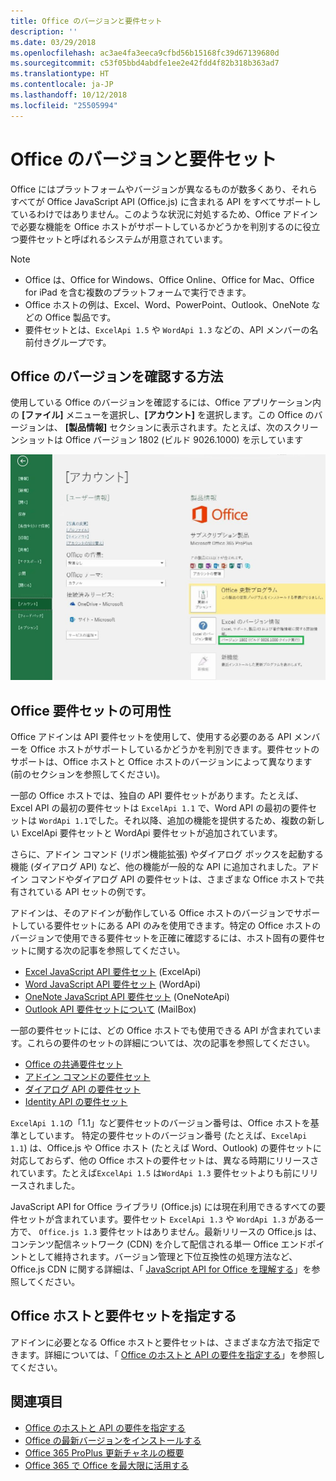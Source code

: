 ```yaml
---
title: Office のバージョンと要件セット
description: ''
ms.date: 03/29/2018
ms.openlocfilehash: ac3ae4fa3eeca9cfbd56b15168fc39d67139680d
ms.sourcegitcommit: c53f05bbd4abdfe1ee2e42fdd4f82b318b363ad7
ms.translationtype: HT
ms.contentlocale: ja-JP
ms.lasthandoff: 10/12/2018
ms.locfileid: "25505994"
---
```

# <a name="office-versions-and-requirement-sets"></a>Office のバージョンと要件セット

Office にはプラットフォームやバージョンが異なるものが数多くあり、それらすべてが Office JavaScript API (Office.js) に含まれる API をすべてサポートしているわけではありません。このような状況に対処するため、Office アドインで必要な機能を Office ホストがサポートしているかどうかを判別するのに役立つ要件セットと呼ばれるシステムが用意されています。 

> [!NOTE]
> - Office は、Office for Windows、Office Online、Office for Mac、Office for iPad を含む複数のプラットフォームで実行できます。  
> - Office ホストの例は、Excel、Word、PowerPoint、Outlook、OneNote などの Office 製品です。  
> - 要件セットとは、`ExcelApi 1.5` や `WordApi 1.3` などの、API メンバーの名前付きグループです。  


## <a name="how-to-check-your-office-version"></a>Office のバージョンを確認する方法

使用している Office のバージョンを確認するには、Office アプリケーション内の **[ファイル]** メニューを選択し、**[アカウント]** を選択します。この Office のバージョンは、 **[製品情報]** セクションに表示されます。たとえば、次のスクリーンショットは Office バージョン 1802 (ビルド 9026.1000) を示しています

![Office のバージョン確認](../images/office-version-number-ui.jpg)


## <a name="office-requirement-sets-availability"></a>Office 要件セットの可用性

Office アドインは API 要件セットを使用して、使用する必要のある API メンバーを Office ホストがサポートしているかどうかを判別できます。要件セットのサポートは、Office ホストと Office ホストのバージョンによって異なります (前のセクションを参照してください)。

一部の Office ホストでは、独自の API 要件セットがあります。たとえば、Excel API の最初の要件セットは `ExcelApi 1.1` で、Word API の最初の要件セットは `WordApi 1.1`でした。それ以降、追加の機能を提供するため、複数の新しい ExcelApi 要件セットと WordApi 要件セットが追加されています。

さらに、アドイン コマンド (リボン機能拡張) やダイアログ ボックスを起動する機能 (ダイアログ API) など、他の機能が一般的な API に追加されました。アドイン コマンドやダイアログ API の要件セットは、さまざまな Office ホストで共有されている API セットの例です。

アドインは、そのアドインが動作している Office ホストのバージョンでサポートしている要件セットにある API のみを使用できます。特定の Office ホストのバージョンで使用できる要件セットを正確に確認するには、ホスト固有の要件セットに関する次の記事を参照してください。

- [Excel JavaScript API 要件セット](https://docs.microsoft.com/office/dev/add-ins/reference/requirement-sets/excel-api-requirement-sets?view=office-js) (ExcelApi)
- [Word JavaScript API 要件セット](https://docs.microsoft.com/office/dev/add-ins/reference/requirement-sets/word-api-requirement-sets?view=office-js) (WordApi)
- [OneNote JavaScript API 要件セット](https://docs.microsoft.com/office/dev/add-ins/reference/requirement-sets/onenote-api-requirement-sets?view=office-js) (OneNoteApi)
- [Outlook API 要件セットについて](https://docs.microsoft.com/office/dev/add-ins/reference/requirement-sets/outlook-api-requirement-sets?view=office-js) (MailBox)

一部の要件セットには、どの Office ホストでも使用できる API が含まれています。これらの要件のセットの詳細については、次の記事を参照してください。

- [Office の共通要件セット](https://docs.microsoft.com/office/dev/add-ins/reference/requirement-sets/office-add-in-requirement-sets?view=office-js)
- [アドイン コマンドの要件セット](https://docs.microsoft.com/office/dev/add-ins/reference/requirement-sets/add-in-commands-requirement-sets?view=office-js)
- [ダイアログ API の要件セット](https://docs.microsoft.com/office/dev/add-ins/reference/requirement-sets/dialog-api-requirement-sets?view=office-js)
- [Identity API の要件セット](https://docs.microsoft.com/office/dev/add-ins/reference/requirement-sets/identity-api-requirement-sets?view=office-js)

`ExcelApi 1.1`の「1.1」など要件セットのバージョン番号は、Office ホストを基準としています。 特定の要件セットのバージョン番号 (たとえば、`ExcelApi 1.1`) は、Office.js や Office ホスト (たとえば Word、Outlook) の要件セットに対応しておらず、他の Office ホストの要件セットは、異なる時期にリリースされています。たとえば`ExcelApi 1.5` は`WordApi 1.3` 要件セットよりも前にリリースされました。

JavaScript API for Office ライブラリ (Office.js) には現在利用できるすべての要件セットが含まれています。要件セット `ExcelApi 1.3` や `WordApi 1.3` がある一方で、 `Office.js 1.3` 要件セットはありません。最新リリースの Office.js は、コンテンツ配信ネットワーク (CDN) を介して配信される単一 Office エンドポイントとして維持されます。バージョン管理と下位互換性の処理方法など、Office.js CDN に関する詳細は、「 [JavaScript API for Office を理解する](https://docs.microsoft.com/office/dev/add-ins/develop/understanding-the-javascript-api-for-office)」を参照してください。

## <a name="specify-office-hosts-and-requirement-sets"></a>Office ホストと要件セットを指定する

アドインに必要となる Office ホストと要件セットは、さまざまな方法で指定できます。詳細については、「 [Office のホストと API の要件を指定する](https://docs.microsoft.com/office/dev/add-ins/develop/specify-office-hosts-and-api-requirements)」を参照してください。


## <a name="see-also"></a>関連項目

- [Office のホストと API の要件を指定する](https://docs.microsoft.com/office/dev/add-ins/develop/specify-office-hosts-and-api-requirements)
- [Office の最新バージョンをインストールする](https://docs.microsoft.com/office/dev/add-ins/develop/install-latest-office-version)
- [Office 365 ProPlus 更新チャネルの概要](https://docs.microsoft.com/deployoffice/overview-of-update-channels-for-office-365-proplus)
- [Office 365 で Office を最大限に活用する](https://products.office.com/compare-all-microsoft-office-products?tab=2)
